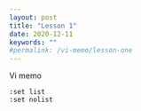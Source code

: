 ```yaml
---
layout: post
title: "Lesson 1"
date: 2020-12-11
keywords: ""
#permalink: /vi-memo/lesson-one
---
```


Vi memo

```
:set list
:set nolist
```